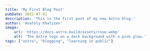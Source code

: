 ```yaml
---
title: 'My First Blog Post'
pubDate: 2022-07-01
description: 'This is the first post of my new Astro blog.'
author: 'Anatoly Khalizev'
image:
    url: 'https://docs.astro.build/assets/rose.webp'
    alt: 'The Astro logo on a dark background with a pink glow.'
tags: ["astro", "blogging", "learning in public"]
---
```


